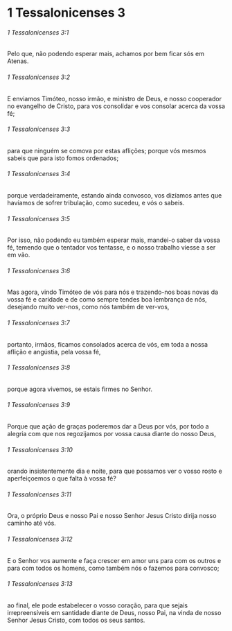 # 1 Tessalonicenses 3

###### 1 Tessalonicenses 3:1

Pelo que, não podendo esperar mais, achamos por bem ficar sós em Atenas.

###### 1 Tessalonicenses 3:2

E enviamos Timóteo, nosso irmão, e ministro de Deus, e nosso cooperador no evangelho de Cristo, para vos consolidar e vos consolar acerca da vossa fé;

###### 1 Tessalonicenses 3:3

para que ninguém se comova por estas aflições; porque vós mesmos sabeis que para isto fomos ordenados;

###### 1 Tessalonicenses 3:4

porque verdadeiramente, estando ainda convosco, vos dizíamos antes que havíamos de sofrer tribulação, como sucedeu, e vós o sabeis.

###### 1 Tessalonicenses 3:5

Por isso, não podendo eu também esperar mais, mandei-o saber da vossa fé, temendo que o tentador vos tentasse, e o nosso trabalho viesse a ser em vão.

###### 1 Tessalonicenses 3:6

Mas agora, vindo Timóteo de vós para nós e trazendo-nos boas novas da vossa fé e caridade e de como sempre tendes boa lembrança de nós, desejando muito ver-nos, como nós também de ver-vos,

###### 1 Tessalonicenses 3:7

portanto, irmãos, ficamos consolados acerca de vós, em toda a nossa aflição e angústia, pela vossa fé,

###### 1 Tessalonicenses 3:8

porque agora vivemos, se estais firmes no Senhor.

###### 1 Tessalonicenses 3:9

Porque que ação de graças poderemos dar a Deus por vós, por todo a alegria com que nos regozijamos por vossa causa diante do nosso Deus,

###### 1 Tessalonicenses 3:10

orando insistentemente dia e noite, para que possamos ver o vosso rosto e aperfeiçoemos o que falta à vossa fé?

###### 1 Tessalonicenses 3:11

Ora, o próprio Deus e nosso Pai e nosso Senhor Jesus Cristo dirija nosso caminho até vós.

###### 1 Tessalonicenses 3:12

E o Senhor vos aumente e faça crescer em amor uns para com os outros e para com todos os homens, como também nós o fazemos para convosco;

###### 1 Tessalonicenses 3:13

ao final, ele pode estabelecer o vosso coração, para que sejais irrepreensíveis em santidade diante de Deus, nosso Pai, na vinda de nosso Senhor Jesus Cristo, com todos os seus santos.

